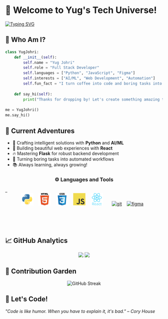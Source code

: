 <div>
  
# 🚀 Welcome to Yug's Tech Universe! 

[![Typing SVG](https://readme-typing-svg.herokuapp.com?font=Fira+Code&size=25&duration=3000&pause=1000&color=00F7E4&random=false&width=435&lines=Python+Developer;AI%2FML+Enthusiast;Full+Stack+Developer;Problem+Solver)](https://git.io/typing-svg) 

</div>

## 🎯 Who Am I?
```python
class YugJohri:
    def __init__(self):
        self.name = "Yug Johri"
        self.role = "Full Stack Developer"
        self.languages = ["Python", "JavaScript", "Figma"]
        self.interests = ["AI/ML", "Web Development", "Automation"]
        self.fun_fact = "I turn coffee into code and boring tasks into Python scripts!"
        
    def say_hi(self):
        print("Thanks for dropping by! Let's create something amazing together! 🚀")

me = YugJohri()
me.say_hi()
```

## 🔮 Current Adventures

- 🌟 Crafting intelligent solutions with **Python** and **AI/ML**
- 🎨 Building beautiful web experiences with **React**
- 🔥 Mastering **Flask** for robust backend development
- 🤖 Turning boring tasks into automated workflows
- 📚 Always learning, always growing!

<h3 align="center" >⚙️ Languages and Tools</h3>_
<div align="center">
<a href="https://python.org"><img src="https://raw.githubusercontent.com/devicons/devicon/master/icons/python/python-original.svg" alt="python" width="40" height="40"/></a> 
  &nbsp;&nbsp;
<a href="https://developer.mozilla.org/en-US/docs/Web/HTML"><img src="https://raw.githubusercontent.com/devicons/devicon/master/icons/html5/html5-original-wordmark.svg" alt="html5" width="40" height="40"/></a>
  &nbsp;&nbsp;
<a href="https://developer.mozilla.org/en-US/docs/Web/CSS"><img src="https://raw.githubusercontent.com/devicons/devicon/master/icons/css3/css3-original-wordmark.svg" alt="css3" width="40" height="40"/></a>
  &nbsp;&nbsp;
<a href="https://developer.mozilla.org/en-US/docs/Web/JavaScript"><img src="https://raw.githubusercontent.com/devicons/devicon/master/icons/javascript/javascript-original.svg" alt="javascript" width="40" height="40"/></a>
  &nbsp;&nbsp;
<a href="https://react.dev/"><img src="https://raw.githubusercontent.com/devicons/devicon/master/icons/react/react-original-wordmark.svg" alt="react" width="40" height="40"/></a>
  &nbsp;&nbsp;
  &nbsp;&nbsp;
<a href="https://git-scm.com/"><img src="https://www.vectorlogo.zone/logos/git-scm/git-scm-icon.svg" alt="git" width="40" height="40"/></a>
  &nbsp;&nbsp;
<a href="https://figma.com"><img src="https://www.vectorlogo.zone/logos/figma/figma-icon.svg" alt="figma" width="40" height="40"/></a>
  &nbsp;&nbsp;
</div>

<br><br><br>

## 📈 GitHub Analytics

<div align="center">
  <img height="180em" src="https://github-readme-stats.vercel.app/api?username=Mystic-commits&show_icons=true&theme=tokyonight&include_all_commits=true&count_private=true"/>
  <img height="180em" src="https://github-readme-stats.vercel.app/api/top-langs/?username=Mystic-commits&layout=compact&langs_count=7&theme=tokyonight"/>
</div>

## 🌱 Contribution Garden

<div align="center">
  <img src="https://github-readme-streak-stats.herokuapp.com/?user=Mystic-commits&theme=tokyonight" alt="GitHub Streak"/>
</div>

## 🤝 Let's Code!

<div align="center">
  <a href="https://github.com/Mystic-commits">
    <picture align="center">
      <source media="(prefers-color-scheme: dark)" 
              srcset="https://raw.githubusercontent.com/Mystic-commits/Mystic-commits/output/github-contribution-grid-snake-dark.svg" />
<!--       <source media="(prefers-color-scheme: light)" 
              srcset="https://raw.githubusercontent.com/Mystic-commits/Mystic-commits/output/github-contribution-grid-snake.svg" />
      <img alt="github-snake" 
           src="https://raw.githubusercontent.com/Mystic-commits/Mystic-commits/output/github-contribution-grid-snake.svg" /> -->
    </picture>
  </a>
</div>

  
  *"Code is like humor. When you have to explain it, it's bad." – Cory House*
</div>
